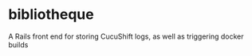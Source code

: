 bibliotheque
============

A Rails front end for storing CucuShift logs, as well as triggering docker builds
